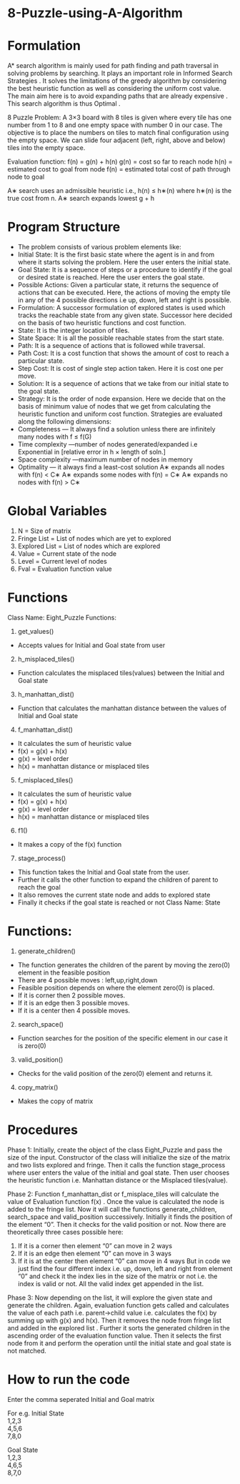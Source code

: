 # 8-Puzzle-using-A-Algorithm

# Formulation
A* search algorithm is mainly used for path finding and path traversal in solving problems by
searching. It plays an important role in Informed Search Strategies . It solves the limitations of
the greedy algorithm by considering the best heuristic function as well as considering the
uniform cost value. The main aim here is to avoid expanding paths that are already expensive .
This search algorithm is thus Optimal .

8 Puzzle Problem: A 3×3 board with 8 tiles is given where every tile has one number from 1 to
8 and one empty space with number 0 in our case. The objective is to place the numbers on tiles
to match final configuration using the empty space. We can slide four adjacent (left, right, above
and below) tiles into the empty space.

Evaluation function: f(n) = g(n) + h(n)
g(n) = cost so far to reach node
h(n) = estimated cost to goal from node
f(n) = estimated total cost of path through node to goal

A∗ search uses an admissible heuristic
i.e., h(n) ≤ h∗(n)
where h∗(n) is the true cost from n.
A∗ search expands lowest g + h

# Program Structure
- The problem consists of various problem elements like:
- Initial State: It is the first basic state where the agent is in and from where it starts
solving the problem. Here the user enters the initial state.
- Goal State: It is a sequence of steps or a procedure to identify if the goal or desired state
is reached. Here the user enters the goal state.
- Possible Actions: Given a particular state, it returns the sequence of actions that can be
executed. Here, the actions of moving the empty tile in any of the 4 possible directions i.e
up, down, left and right is possible.
- Formulation: A successor formulation of explored states is used which tracks the
reachable state from any given state. Successor here decided on the basis of two heuristic
functions and cost function.
- State: It is the integer location of tiles.
- State Space: It is all the possible reachable states from the start state.
- Path: It is a sequence of actions that is followed while traversal.
- Path Cost: It is a cost function that shows the amount of cost to reach a particular state.
- Step Cost: It is cost of single step action taken. Here it is cost one per move.
- Solution: It is a sequence of actions that we take from our initial state to the goal state.
- Strategy: It is the order of node expansion. Here we decide that on the basis of minimum
value of nodes that we get from calculating the heuristic function and uniform cost
function.
Strategies are evaluated along the following dimensions:
- Completeness — It always find a solution unless there are infinitely many
nodes with f ≤ f(G)
- Time complexity —number of nodes generated/expanded i.e Exponential in [relative
error in h × length of soln.]
- Space complexity —maximum number of nodes in memory
- Optimality — it always find a least-cost solution
A∗ expands all nodes with f(n) < C∗
A∗ expands some nodes with f(n) = C∗
A∗ expands no nodes with f(n) > C∗

# Global Variables
1. N = Size of matrix
2. Fringe List = List of nodes which are yet to explored
3. Explored List = List of nodes which are explored
4. Value = Current state of the node
5. Level = Current level of nodes
6. Fval = Evaluation function value

# Functions
Class Name: Eight_Puzzle
Functions:
1. get_values()
- Accepts values for Initial and Goal state from user
2. h_misplaced_tiles()
- Function calculates the misplaced tiles(values) between the Initial and Goal state
3. h_manhattan_dist()
- Function that calculates the manhattan distance between the values of Initial and
Goal state
4. f_manhattan_dist()
- It calculates the sum of heuristic value
- f(x) = g(x) + h(x)
- g(x) = level order
- h(x) = manhattan distance or misplaced tiles
5. f_misplaced_tiles()
- It calculates the sum of heuristic value
- f(x) = g(x) + h(x)
- g(x) = level order
- h(x) = manhattan distance or misplaced tiles
6. f1()
- It makes a copy of the f(x) function
7. stage_process()
- This function takes the Initial and Goal state from the user.
- Further it calls the other function to expand the children of parent to reach the
goal
- It also removes the current state node and adds to explored state
- Finally it checks if the goal state is reached or not
Class Name: State

# Functions:
1. generate_children()
- The function generates the children of the parent by moving the zero(0) element
in the feasible position
- There are 4 possible moves : left,up,right,down
- Feasible position depends on where the element zero(0) is placed.
- If it is corner then 2 possible moves.
- If it is an edge then 3 possible moves.
- If it is a center then 4 possible moves.
2. search_space()
- Function searches for the position of the specific element in our case it is zero(0)
3. valid_position()
- Checks for the valid position of the zero(0) element and returns it.
4. copy_matrix()
- Makes the copy of matrix

# Procedures
Phase 1:
Initially, create the object of the class Eight_Puzzle and pass the size of the input. Constructor of
the class will initialize the size of the matrix and two lists explored and fringe. Then it calls the
function stage_process where user enters the value of the initial and goal state. Then user
chooses the heuristic function i.e. Manhattan distance or the Misplaced tiles(value).

Phase 2:
Function f_manhattan_dist or f_misplace_tiles will calculate the value of Evaluation function
f(x) . Once the value is calculated the node is added to the fringe list. Now it will call the
functions generate_children, search_space and valid_position successively. Initially it finds
the position of the element “0”. Then it checks for the valid position or not. Now there are
theoretically three cases possible here:
1. If it is a corner then element “0” can move in 2 ways
2. If it is an edge then element “0” can move in 3 ways
3. If it is at the center then element “0” can move in 4 ways
But in code we just find the four different index i.e. up, down, left and right from element “0”
and check it the index lies in the size of the matrix or not i.e. the index is valid or not. All the
valid index get appended in the list.

Phase 3:
Now depending on the list, it will explore the given state and generate the children. Again,
evaluation function gets called and calculates the value of each path i.e. parent->child value i.e.
calculates the f(x) by summing up with g(x) and h(x).
Then it removes the node from fringe list and added in the explored list . Further it sorts the
generated children in the ascending order of the evaluation function value.
Then it selects the first node from it and perform the operation until the initial state and goal state
is not matched.

# How to run the code
Enter the comma seperated Initial and Goal matrix

For e.g.
Initial State <br />
1,2,3 <br />
4,5,6 <br />
7,8,0 <br />

Goal State <br />
1,2,3 <br />
4,6,5 <br />
8,7,0 <br />
